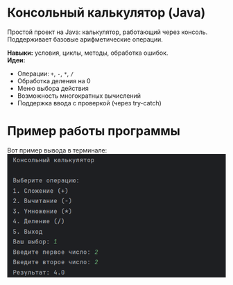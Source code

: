 # Консольный калькулятор (Java)
Простой проект на Java: калькулятор, работающий через консоль. Поддерживает базовые арифметические операции.

**Навыки:** условия, циклы, методы, обработка ошибок.  
**Идеи:**
- Операции: `+`, `-`, `*`, `/`
- Обработка деления на 0
- Меню выбора действия
- Возможность многократных вычислений
- Поддержка ввода с проверкой (через try-catch)

# Пример работы программы

Вот пример вывода в терминале:  
![Скриншот терминала](src/resources/images/calculator-terminal.png)
